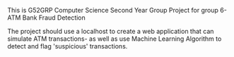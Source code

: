 This is G52GRP Computer Science Second Year Group Project for group 6- 
ATM Bank Fraud Detection

The project should use a localhost to create a web application that can simulate ATM transactions- as well as use Machine Learning Algorithm
to detect and flag 'suspicious' transactions.
